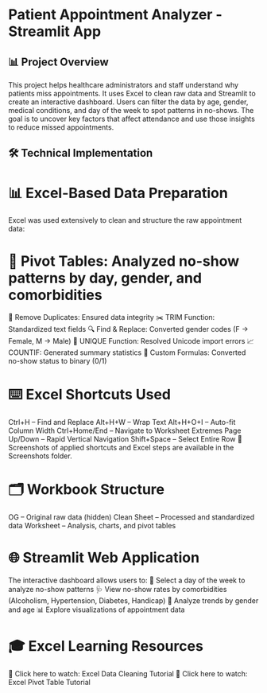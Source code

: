 # Patient Appointment Analyzer - Streamlit App

## 📊 Project Overview
This project helps healthcare administrators and staff understand why patients miss appointments.
It uses Excel to clean raw data and Streamlit to create an interactive dashboard.
Users can filter the data by age, gender, medical conditions, and day of the week to spot patterns in no-shows.
The goal is to uncover key factors that affect attendance and use those insights to reduce missed appointments.
## 🛠️ Technical Implementation

# 📊 Excel-Based Data Preparation
Excel was used extensively to clean and structure the raw appointment data:

# 🔁 Pivot Tables: Analyzed no-show patterns by day, gender, and comorbidities
🧹 Remove Duplicates: Ensured data integrity
✂️ TRIM Function: Standardized text fields
🔍 Find & Replace: Converted gender codes (F → Female, M → Male)
🧬 UNIQUE Function: Resolved Unicode import errors
📈 COUNTIF: Generated summary statistics
🧮 Custom Formulas: Converted no-show status to binary (0/1)

# ⌨️ Excel Shortcuts Used
Ctrl+H – Find and Replace
Alt+H+W – Wrap Text
Alt+H+O+I – Auto-fit Column Width
Ctrl+Home/End – Navigate to Worksheet Extremes
Page Up/Down – Rapid Vertical Navigation
Shift+Space – Select Entire Row
📸 Screenshots of applied shortcuts and Excel steps are available in the Screenshots folder.

# 🗂️ Workbook Structure
OG – Original raw data (hidden)
Clean Sheet – Processed and standardized data
Worksheet – Analysis, charts, and pivot tables

# 🌐 Streamlit Web Application
The interactive dashboard allows users to:
📅 Select a day of the week to analyze no-show patterns
🩺 View no-show rates by comorbidities (Alcoholism, Hypertension, Diabetes, Handicap)
👥 Analyze trends by gender and age
📊 Explore visualizations of appointment data

# 🎓 Excel Learning Resources
📘 Click here to watch: Excel Data Cleaning Tutorial
📘 Click here to watch: Excel Pivot Table Tutorial
